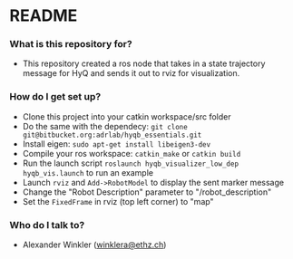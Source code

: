 # README #

### What is this repository for? ###

* This repository created a ros node that takes in a state trajectory message for HyQ and sends it out to rviz for visualization.

### How do I get set up? ###

* Clone this project into your catkin workspace/src folder
* Do the same with the dependecy: `git clone git@bitbucket.org:adrlab/hyqb_essentials.git`
* Install eigen: `sudo apt-get install libeigen3-dev`
* Compile your ros workspace: `catkin_make` or `catkin build`
* Run the launch script `roslaunch hyqb_visualizer_low_dep hyqb_vis.launch` to run an example
* Launch `rviz` and `Add->RobotModel` to display the sent marker message
* Change the "Robot Description" parameter to "/robot_description"
* Set the `FixedFrame` in rviz (top left corner) to "map"

### Who do I talk to? ###

* Alexander Winkler (winklera@ethz.ch)